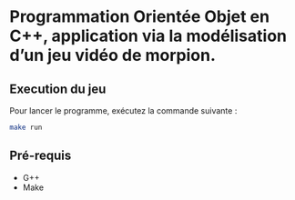 # Programmation Orientée Objet en C++, application via la modélisation d’un jeu vidéo de morpion.

## Execution du jeu
Pour lancer le programme, exécutez la commande suivante :
```bash
make run
```

## Pré-requis
- G++
- Make